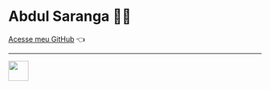 # Abdul Saranga 👨‍💼
[Acesse meu GitHub](github.com/abdulsaranga) 👈
***
<img src="https://cdn.jsdelivr.net/gh/devicons/devicon/icons/git/git-original.svg" width="40" height="40"/>
